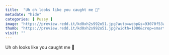 ```yaml
---
title:  "Uh oh looks like you caught me 🥺"
metadate: "hide"
categories: [ Pussy ]
image: "https://preview.redd.it/kd0xh2s992o51.jpg?auto=webp&s=93070f53aa9f0fc78db9c63228c7821d58e77af6"
thumb: "https://preview.redd.it/kd0xh2s992o51.jpg?width=1080&crop=smart&auto=webp&s=f6faa81fa494d8f45a6c2508f88a395c818c90e0"
visit: ""
---
```

Uh oh looks like you caught me 🥺
